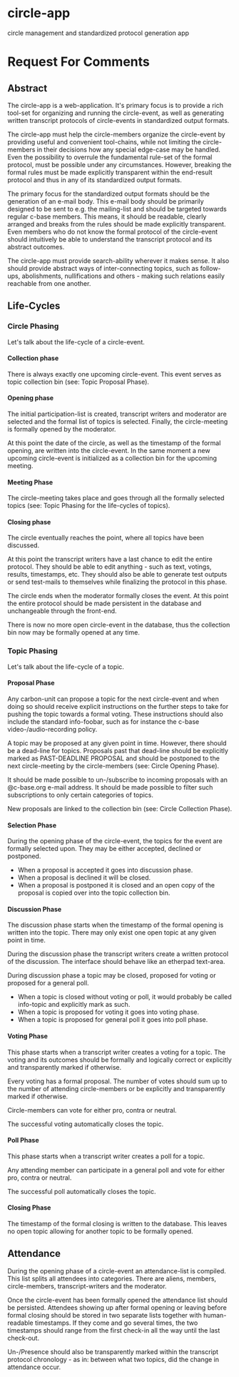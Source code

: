 circle-app
==========

circle management and standardized protocol generation app

Request For Comments
====================

## Abstract

The circle-app is a web-application. It's primary focus is to provide a rich tool-set for organizing and running the
circle-event, as well as generating written transcript protocols of circle-events in standardized output formats.

The circle-app must help the circle-members organize the circle-event by providing useful and convenient
tool-chains, while not limiting the circle-members in their decisions how any special edge-case may be handled. Even
the possibility to overrule the fundamental rule-set of the formal protocol, must be possible under any circumstances.
However, breaking the formal rules must be made explicitly transparent within the end-result protocol and thus in any of
its standardized output formats.

The primary focus for the standardized output formats should be the generation of an e-mail body. This e-mail body
should be primarily designed to be sent to e.g. the mailing-list and should be targeted towards regular c-base members.
This means, it should be readable, clearly arranged and breaks from the rules should be made explicitly transparent.
Even members who do not know the formal protocol of the circle-event should intuitively be able to understand the
transcript protocol and its abstract outcomes.

The circle-app must provide search-ability wherever it makes sense. It also should provide abstract ways of
inter-connecting topics, such as follow-ups, abolishments, nullifications and others - making such relations easily
reachable from one another.

## Life-Cycles

### Circle Phasing

Let's talk about the life-cycle of a circle-event.

#### Collection phase

There is always exactly one upcoming circle-event. This event serves as topic collection bin (see: Topic Proposal
Phase).

#### Opening phase

The initial participation-list is created, transcript writers and moderator are selected and the formal list of topics
is selected. Finally, the circle-meeting is formally opened by the moderator.

At this point the date of the circle, as well as the timestamp of the formal opening, are written into the circle-event.
In the same moment a new upcoming circle-event is initialized as a collection bin for the upcoming meeting.

#### Meeting Phase

The circle-meeting takes place and goes through all the formally selected topics (see: Topic Phasing for the
life-cycles of topics).

#### Closing phase

The circle eventually reaches the point, where all topics have been discussed.

At this point the transcript writers have a last chance to edit the entire protocol. They should be able to edit
anything - such as text, votings, results, timestamps, etc. They should also be able to generate test outputs or
send test-mails to themselves while finalizing the protocol in this phase.

The circle ends when the moderator formally closes the event. At this point the entire protocol should be made
persistent in the database and unchangeable through the front-end.

There is now no more open circle-event in the database, thus the collection bin now may be formally opened at any time.

### Topic Phasing

Let's talk about the life-cycle of a topic.

#### Proposal Phase

Any carbon-unit can propose a topic for the next circle-event and when doing so should receive explicit instructions on
the further steps to take for pushing the topic towards a formal voting. These instructions should also include the
standard info-foobar, such as for instance the c-base video-/audio-recording policy.

A topic may be proposed at any given point in time. However, there should be a dead-line for topics. Proposals past that
dead-line should be explicitly marked as PAST-DEADLINE PROPOSAL and should be postponed to the next circle-meeting by
the circle-members (see: Circle Opening Phase).

It should be made possible to un-/subscribe to incoming proposals with an @c-base.org e-mail address. It should be made
possible to filter such subscriptions to only certain categories of topics.

New proposals are linked to the collection bin (see: Circle Collection Phase).

#### Selection Phase

During the opening phase of the circle-event, the topics for the event are formally selected upon. They may be either
accepted, declined or postponed.

* When a proposal is accepted it goes into discussion phase.
* When a proposal is declined it will be closed.
* When a proposal is postponed it is closed and an open copy of the proposal is copied over into the topic collection
  bin.

#### Discussion Phase

The discussion phase starts when the timestamp of the formal opening is written into the topic. There may only exist
one open topic at any given point in time.

During the discussion phase the transcript writers create a written protocol of the discussion. The interface should
behave like an etherpad text-area.

During discussion phase a topic may be closed, proposed for voting or proposed for a general poll.

* When a topic is closed without voting or poll, it would probably be called info-topic and explicitly mark as such.
* When a topic is proposed for voting it goes into voting phase.
* When a topic is proposed for general poll it goes into poll phase.

#### Voting Phase

This phase starts when a transcript writer creates a voting for a topic. The voting and its outcomes should be formally
and logically correct or explicitly and transparently marked if otherwise.

Every voting has a formal proposal. The number of votes should sum up to the number of attending circle-members or be
explicitly and transparently marked if otherwise.

Circle-members can vote for either pro, contra or neutral.

The successful voting automatically closes the topic.

#### Poll Phase

This phase starts when a transcript writer creates a poll for a topic.

Any attending member can participate in a general poll and vote for either pro, contra or neutral.

The successful poll automatically closes the topic.

#### Closing Phase

The timestamp of the formal closing is written to the database. This leaves no open topic allowing for another topic to
be formally opened.

## Attendance

During the opening phase of a circle-event an attendance-list is compiled. This list splits all attendees into
categories. There are aliens, members, circle-members, transcript-writers and the moderator.

Once the circle-event has been formally opened the attendance list should be persisted. Attendees showing up after
formal opening or leaving before formal closing should be stored in two separate lists together with human-readable
timestamps. If they come and go several times, the two timestamps should range from the first check-in all the way until
the last check-out.

Un-/Presence should also be transparently marked within the transcript protocol chronology - as in: between what two
topics, did the change in attendance occur.
